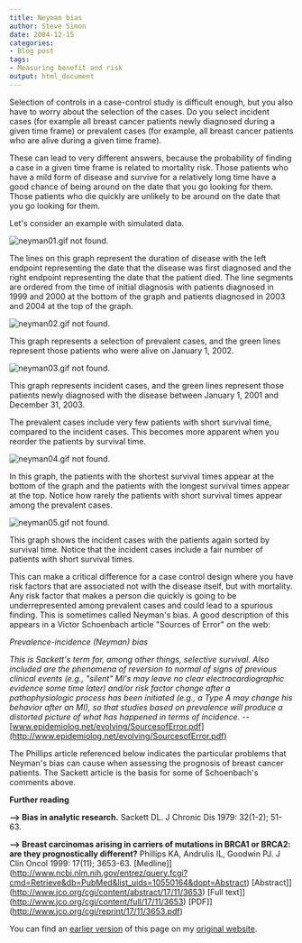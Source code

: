 ```yaml
---
title: Neyman bias
author: Steve Simon
date: 2004-12-15
categories:
- Blog post
tags:
- Measuring benefit and risk
output: html_document
---
```

Selection of controls in a case-control study is difficult enough, but
you also have to worry about the selection of the cases. Do you select
incident cases (for example all breast cancer patients newly diagnosed
during a given time frame) or prevalent cases (for example, all breast
cancer patients who are alive during a given time frame).

These can lead to very different answers, because the probability of
finding a case in a given time frame is related to mortality risk. Those
patients who have a mild form of disease and survive for a relatively
long time have a good chance of being around on the date that you go
looking for them. Those patients who die quickly are unlikely to be
around on the date that you go looking for them.

Let's consider an example with simulated data.

![neyman01.gif not found.](http://www.pmean.com/new-images/04/NeymanBias01.png)

The lines on this graph represent the duration of disease with the left
endpoint representing the date that the disease was first diagnosed and
the right endpoint representing the date that   the patient died. The
line segments are ordered from the time of initial diagnosis with
patients diagnosed in 1999 and 2000 at the bottom of the graph and
patients diagnosed in 2003 and 2004 at the top of the graph.

![neyman02.gif not found.](http://www.pmean.com/new-images/04/NeymanBias02.png)

This graph represents a selection of prevalent cases, and the green
lines represent those patients who were alive on January 1, 2002.

![neyman03.gif not found.](http://www.pmean.com/new-images/04/NeymanBias03.png)

This graph represents incident cases, and the green lines represent
those patients newly diagnosed with the disease between January 1, 2001
and December 31, 2003.

The prevalent cases include very few patients with short survival time,
compared to the incident cases. This becomes more apparent when you
reorder the patients by survival time.

![neyman04.gif not found.](http://www.pmean.com/new-images/04/NeymanBias04.png)

In this graph, the patients with the shortest survival times appear at
the bottom of the graph and the patients with the longest survival times
appear at the top. Notice how rarely the patients with short survival
times appear among the prevalent cases.

![neyman05.gif not found.](http://www.pmean.com/new-images/04/NeymanBias05.png)

This graph shows the incident cases with the patients again sorted by
survival time. Notice that the incident cases include a fair number of
patients with short survival times.

This can make a critical difference for a case control design where you
have risk factors that are associated not with the disease itself, but
with mortality. Any risk factor that makes a person die quickly is going
to be underrepresented among prevalent cases and could lead to a
spurious finding. This is sometimes called Neyman's bias. A good
description of this appears in a Victor Schoenbach article "Sources of
Error" on the web:

*Prevalence-incidence (Neyman) bias*

*This is Sackett's term for, among other things, selective survival.
Also included are the phenomena of reversion to normal of signs of
previous clinical events (e.g., "silent" MI's may leave no clear
electrocardiographic evidence some time later) and/or risk factor
change after a pathophysiologic process has been initiated (e.g., a
Type A may change his behavior after an MI), so that studies based on
prevalence will produce a distorted picture of what has happened in
terms of incidence.* --
[www.epidemiolog.net/evolving/SourcesofError.pdf](http://www.epidemiolog.net/evolving/SourcesofError.pdf)

The Phillips article referenced below indicates the particular problems
that Neyman's bias can cause when assessing the prognosis of breast
cancer patients. The Sackett article is the basis for some of
Schoenbach's comments above.

**Further reading**

**--> Bias in analytic research.** Sackett DL. J Chronic Dis 1979:
32(1-2); 51-63.

**--> Breast carcinomas arising in carriers of mutations in BRCA1 or
BRCA2: are they prognostically different?** Phillips KA, Andrulis IL,
Goodwin PJ. J Clin Oncol 1999: 17(11); 3653-63.
[Medline]](http://www.ncbi.nlm.nih.gov/entrez/query.fcgi?cmd=Retrieve&db=PubMed&list_uids=10550164&dopt=Abstract)
[Abstract]](http://www.jco.org/cgi/content/abstract/17/11/3653)
[Full text]](http://www.jco.org/cgi/content/full/17/11/3653)
[PDF]](http://www.jco.org/cgi/reprint/17/11/3653.pdf)

You can find an [earlier version](http://www.pmean.com/04/NeymanBias.html) of this page on my [original website](http://www.pmean.com/original_site.html).
